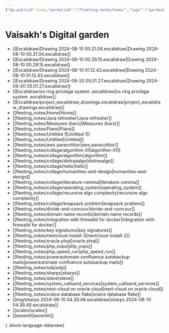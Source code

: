 ```yaml
---
{"dg-publish":true,"permalink":"/fleeting-notes/home/","tags":["gardenEntry"]}
---
```


# Vaisakh's Digital garden
- [[Excalidraw/Drawing 2024-08-10 00.21.04.excalidraw\|Drawing 2024-08-10 00.21.04.excalidraw]]
- [[Excalidraw/Drawing 2024-08-10 00.29.15.excalidraw\|Drawing 2024-08-10 00.29.15.excalidraw]]
- [[Excalidraw/Drawing 2024-08-10 01.12.43.excalidraw\|Drawing 2024-08-10 01.12.43.excalidraw]]
- [[Excalidraw/Drawing 2024-09-20 05.01.27.excalidraw\|Drawing 2024-09-20 05.01.27.excalidraw]]
- [[Excalidraw/os ring privilage system .excalidraw\|os ring privilage system .excalidraw]]
- [[Excalidraw/project_excalidraw_drawings.excalidraw\|project_excalidraw_drawings.excalidraw]]
- [[fleeting_notes/Home\|Home]]
- [[fleeting_notes/Java refresher\|Java refresher]]
- [[fleeting_notes/Measures (bars)\|Measures (bars)]]
- [[fleeting_notes/Piano\|Piano]]
- [[fleeting_notes/Untitled 1\|Untitled 1]]
- [[fleeting_notes/Untitled\|Untitled]]
- [[fleeting_notes/aws paracctitior\|aws paracctitior]]
- [[fleeting_notes/collage/algorithm-01\|algorithm-01]]
- [[fleeting_notes/collage/algorithm\|algorithm]]
- [[fleeting_notes/collage/distrasalgo\|distrasalgo]]
- [[fleeting_notes/collage/hello\|hello]]
- [[fleeting_notes/collage/humanities-and-design\|humanities-and-design]]
- [[fleeting_notes/collage/literature-cenima\|literature-cenima]]
- [[fleeting_notes/collage/operating_system\|operating_system]]
- [[fleeting_notes/collage/recursive algo complexity\|recursive algo complexity]]
- [[fleeting_notes/collage/knapsack problem\|knapsack problem]]
- [[fleeting_notes/divide-and-concour\|divide-and-concour]]
- [[fleeting_notes/domain name records\|domain name records]]
- [[fleeting_notes/integration with firewalld for docker\|integration with firewalld for docker]]
- [[fleeting_notes/key signatures\|key signatures]]
- [[fleeting_notes/nextcloud-install-2\|nextcloud-install-2]]
- [[fleeting_notes/oracle plsql\|oracle plsql]]
- [[fleeting_notes/php_oops\|php_oops]]
- [[fleeting_notes/php_speed_run\|php_speed_run]]
- [[fleeting_notes/powerautomate  confluence autobackup mails\|powerautomate  confluence autobackup mails]]
- [[fleeting_notes/sda\|sda]]
- [[fleeting_notes/sharps\|sharps]]
- [[fleeting_notes/steve\|steve]]
- [[fleeting_notes/system_callsand_services\|system_callsand_services]]
- [[fleeting_notes/next-cloud on oracle cloud\|next-cloud on oracle cloud]]
- [[fleeting_notes/oralce database flake\|oralce database flake]]
- [[img/sharps 2024-08-10 04.39.46.excalidraw\|sharps 2024-08-10 04.39.46.excalidraw]]
- [[scales\|scales]]
- [[seventh\|seventh]]

{ .block-language-dataview}
